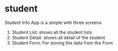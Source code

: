 # student
Student Info App is a simple with three screens
1. Student List: shows all the student lists
2. Student Detail: shows all detail of the student
3. Student Form: For storing the data from the Form